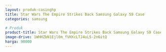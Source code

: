 ```yaml
---
layout: produk-casinghp
title: Star Wars The Empire Strikes Back Samsung Galaxy S9 Case
categories: samsung

# Produk
product-title: Star Wars The Empire Strikes Back Samsung Galaxy S9 Case
image-drive: 1WHHZbN1Ejl0m_fVHXcLTJ4uLS-2n6itQ
harga: 90000
---
```

